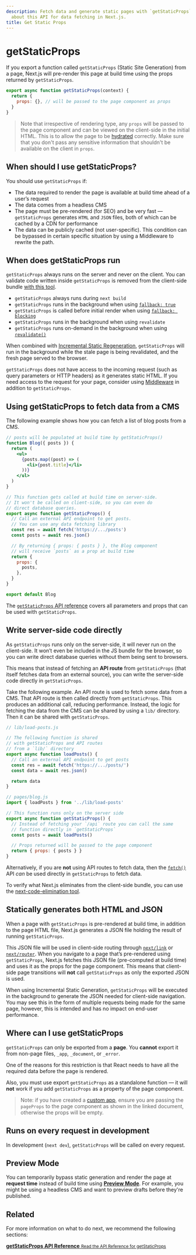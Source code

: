 ```yaml
---
description: Fetch data and generate static pages with `getStaticProps`. Learn more
  about this API for data fetching in Next.js.
title: Get Static Props
---
```


# getStaticProps

If you export a function called `getStaticProps` (Static Site Generation) from a page, Next.js will pre-render this page at build time using the props returned by `getStaticProps`.

```jsx
export async function getStaticProps(context) {
  return {
    props: {}, // will be passed to the page component as props
  }
}
```

> Note that irrespective of rendering type, any `props` will be passed to the page component and can be viewed on the client-side in the initial HTML. This is to allow the page to be [hydrated](https://reactjs.org/docs/react-dom.html#hydrate) correctly. Make sure that you don't pass any sensitive information that shouldn't be available on the client in `props`.

## When should I use getStaticProps?

You should use `getStaticProps` if:

- The data required to render the page is available at build time ahead of a user’s request
- The data comes from a headless CMS
- The page must be pre-rendered (for SEO) and be very fast — `getStaticProps` generates `HTML` and `JSON` files, both of which can be cached by a CDN for performance
- The data can be publicly cached (not user-specific). This condition can be bypassed in certain specific situation by using a Middleware to rewrite the path.

## When does getStaticProps run

`getStaticProps` always runs on the server and never on the client. You can validate code written inside `getStaticProps` is removed from the client-side bundle [with this tool](https://next-code-elimination.vercel.app/).

- `getStaticProps` always runs during `next build`
- `getStaticProps` runs in the background when using [`fallback: true`](/docs/api-reference/data-fetching/get-static-paths#fallback-true)
- `getStaticProps` is called before initial render when using [`fallback: blocking`](/docs/api-reference/data-fetching/get-static-paths#fallback-blocking)
- `getStaticProps` runs in the background when using `revalidate`
- `getStaticProps` runs on-demand in the background when using [`revalidate()`](/docs/basic-features/data-fetching/incremental-static-regeneration.md#on-demand-revalidation)

When combined with [Incremental Static Regeneration](/docs/basic-features/data-fetching/incremental-static-regeneration.md), `getStaticProps` will run in the background while the stale page is being revalidated, and the fresh page served to the browser.

`getStaticProps` does not have access to the incoming request (such as query parameters or HTTP headers) as it generates static HTML. If you need access to the request for your page, consider using [Middleware](/docs/middleware.md) in addition to `getStaticProps`.

## Using getStaticProps to fetch data from a CMS

The following example shows how you can fetch a list of blog posts from a CMS.

```jsx
// posts will be populated at build time by getStaticProps()
function Blog({ posts }) {
  return (
    <ul>
      {posts.map((post) => (
        <li>{post.title}</li>
      ))}
    </ul>
  )
}

// This function gets called at build time on server-side.
// It won't be called on client-side, so you can even do
// direct database queries.
export async function getStaticProps() {
  // Call an external API endpoint to get posts.
  // You can use any data fetching library
  const res = await fetch('https://.../posts')
  const posts = await res.json()

  // By returning { props: { posts } }, the Blog component
  // will receive `posts` as a prop at build time
  return {
    props: {
      posts,
    },
  }
}

export default Blog
```

The [`getStaticProps` API reference](/docs/api-reference/data-fetching/get-static-props.md) covers all parameters and props that can be used with `getStaticProps`.

## Write server-side code directly

As `getStaticProps` runs only on the server-side, it will never run on the client-side. It won’t even be included in the JS bundle for the browser, so you can write direct database queries without them being sent to browsers.

This means that instead of fetching an **API route** from `getStaticProps` (that itself fetches data from an external source), you can write the server-side code directly in `getStaticProps`.

Take the following example. An API route is used to fetch some data from a CMS. That API route is then called directly from `getStaticProps`. This produces an additional call, reducing performance. Instead, the logic for fetching the data from the CMS can be shared by using a `lib/` directory. Then it can be shared with `getStaticProps`.

```jsx
// lib/load-posts.js

// The following function is shared
// with getStaticProps and API routes
// from a `lib/` directory
export async function loadPosts() {
  // Call an external API endpoint to get posts
  const res = await fetch('https://.../posts/')
  const data = await res.json()

  return data
}

// pages/blog.js
import { loadPosts } from '../lib/load-posts'

// This function runs only on the server side
export async function getStaticProps() {
  // Instead of fetching your `/api` route you can call the same
  // function directly in `getStaticProps`
  const posts = await loadPosts()

  // Props returned will be passed to the page component
  return { props: { posts } }
}
```

Alternatively, if you are **not** using API routes to fetch data, then the [`fetch()`](https://developer.mozilla.org/en-US/docs/Web/API/Fetch_API) API _can_ be used directly in `getStaticProps` to fetch data.

To verify what Next.js eliminates from the client-side bundle, you can use the [next-code-elimination tool](https://next-code-elimination.vercel.app/).

## Statically generates both HTML and JSON

When a page with `getStaticProps` is pre-rendered at build time, in addition to the page HTML file, Next.js generates a JSON file holding the result of running `getStaticProps`.

This JSON file will be used in client-side routing through [`next/link`](/docs/api-reference/next/link.md) or [`next/router`](/docs/api-reference/next/router.md). When you navigate to a page that’s pre-rendered using `getStaticProps`, Next.js fetches this JSON file (pre-computed at build time) and uses it as the props for the page component. This means that client-side page transitions will **not** call `getStaticProps` as only the exported JSON is used.

When using Incremental Static Generation, `getStaticProps` will be executed in the background to generate the JSON needed for client-side navigation. You may see this in the form of multiple requests being made for the same page, however, this is intended and has no impact on end-user performance.

## Where can I use getStaticProps

`getStaticProps` can only be exported from a **page**. You **cannot** export it from non-page files, `_app`, `_document`, or `_error`.

One of the reasons for this restriction is that React needs to have all the required data before the page is rendered.

Also, you must use export `getStaticProps` as a standalone function — it will **not** work if you add `getStaticProps` as a property of the page component.

> Note: if you have created a [custom app](/docs/advanced-features/custom-app.md), ensure you are passing the `pageProps` to the page component as shown in the linked document, otherwise the props will be empty.

## Runs on every request in development

In development (`next dev`), `getStaticProps` will be called on every request.

## Preview Mode

You can temporarily bypass static generation and render the page at **request time** instead of build time using [**Preview Mode**](/docs/advanced-features/preview-mode.md). For example, you might be using a headless CMS and want to preview drafts before they're published.

## Related

For more information on what to do next, we recommend the following sections:

<div class="card">
  <a href="/docs/api-reference/data-fetching/get-static-props.md">
    <b>getStaticProps API Reference</b>
    <small>Read the API Reference for getStaticProps</small>
  </a>
</div>